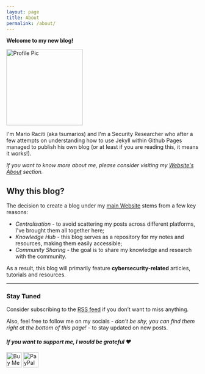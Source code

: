 ```yaml
---
layout: page
title: About
permalink: /about/
---
```


**Welcome to my new blog!**

<img src="https://avatars.githubusercontent.com/u/23482292" alt="Profile Pic" height="200">

I'm Mario Raciti (aka tsumarios) and I'm a Security Researcher who after a few attempts on understanding how to use Jekyll within Github Pages managed to publish his own blog (or at least if you are reading this, it means it works!).

*If you want to know more about me, please consider visiting my [Website's About](https://tsumarios.github.io/#about) section.*

## Why this blog?

The decision to create a blog under my [main Website](https://tsumarios.github.io/) stems from a few key reasons:

- *Centralisation* - to avoid scattering my posts across different platforms, I've brought them all together here;
- *Knowledge Hub* - this blog serves as a repository for my notes and resources, making them easily accessible;
- *Community Sharing* - the goal is to share my knowledge and research with the community.

As a result, this blog will primarily feature **cybersecurity-related** articles, tutorials and resources.

---

### Stay Tuned

Consider subscribing to the [RSS feed](https://tsumarios.github.io/blog/feed.xml) if you don’t want to miss anything.

Also, feel free to follow me on my socials - *don't be shy, you can find them right at the bottom of this page!* - to stay updated on new posts.

<div>
    <h4><i>If you want to support me, I would be grateful ❤️</i></h4>
    <a href="https://www.buymeacoffee.com/tsumarios" target="_blank"><img src="https://cdn.buymeacoffee.com/buttons/default-orange.png" alt="Buy Me A Coffee" height="40"></a>
    <a href="https://www.paypal.com/paypalme/MarioRaciti" target="_blank"><img src="https://www.paypalobjects.com/webstatic/mktg/logo/pp_cc_mark_37x23.jpg" alt="PayPal" height="40"></a>
</div>
